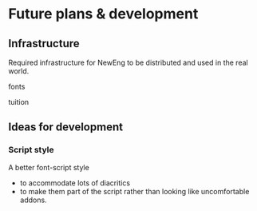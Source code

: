 # Future plans & development

## Infrastructure

Required infrastructure for NewEng to be distributed and used in the real world.



fonts

tuition&#x20;



## Ideas for development

### Script style

A better font-script style&#x20;

* to accommodate lots of diacritics&#x20;
* to make them part of the script rather than looking like uncomfortable addons.
